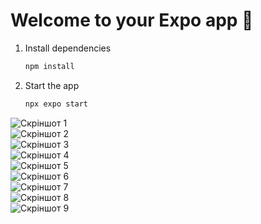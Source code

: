 # Welcome to your Expo app 👋

1. Install dependencies

   ```bash
   npm install
   ```

2. Start the app

   ```bash
   npx expo start
   ```



![Скріншот 1](https://github.com/artemolenchuk/-MobileLabsRN2025/blob/9b3106e7ea19163e6e1a1101382e29eaee8fa8b0/screenshots/photo_2025-05-12_16-18-33.jpg)  
![Скріншот 2](https://github.com/artemolenchuk/-MobileLabsRN2025/blob/9b3106e7ea19163e6e1a1101382e29eaee8fa8b0/screenshots/photo_2025-05-12_16-18-33%20(2).jpg)  
![Скріншот 3](https://github.com/artemolenchuk/-MobileLabsRN2025/blob/9b3106e7ea19163e6e1a1101382e29eaee8fa8b0/screenshots/photo_2025-05-12_16-18-34%20(2).jpg)  
![Скріншот 4](https://github.com/artemolenchuk/-MobileLabsRN2025/blob/9b3106e7ea19163e6e1a1101382e29eaee8fa8b0/screenshots/photo_2025-05-12_16-18-34.jpg)  
![Скріншот 5](https://github.com/artemolenchuk/-MobileLabsRN2025/blob/9b3106e7ea19163e6e1a1101382e29eaee8fa8b0/screenshots/photo_2025-05-12_16-18-34%20(3).jpg)  
![Скріншот 6](https://github.com/artemolenchuk/-MobileLabsRN2025/blob/9b3106e7ea19163e6e1a1101382e29eaee8fa8b0/screenshots/photo_2025-05-12_16-18-34%20(5).jpg)  
![Скріншот 7](https://github.com/artemolenchuk/-MobileLabsRN2025/blob/9b3106e7ea19163e6e1a1101382e29eaee8fa8b0/screenshots/photo_2025-05-12_16-18-34%20(4).jpg)  
![Скріншот 8](https://github.com/artemolenchuk/-MobileLabsRN2025/blob/9b3106e7ea19163e6e1a1101382e29eaee8fa8b0/screenshots/photo_2025-05-12_16-18-34%20(6).jpg)  
![Скріншот 9](https://github.com/artemolenchuk/-MobileLabsRN2025/blob/9b3106e7ea19163e6e1a1101382e29eaee8fa8b0/screenshots/photo_2025-05-12_16-18-34%20(7).jpg)  




